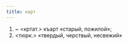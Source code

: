 ```yaml
---
title: карт
---
```


1. ~ <кртат.> къарт «старый, пожилой»;
2. <тюрк.> «твердый, черствый, несвежий»
